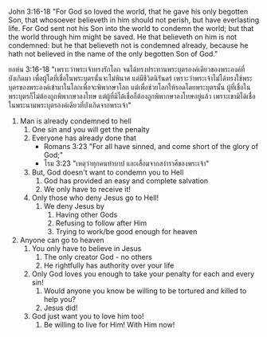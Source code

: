 John 3:16-18 "For God so loved the world, that he gave his only begotten Son, that whosoever believeth in him should not perish, but have everlasting life. For God sent not his Son into the world to condemn the world; but that the world through him might be saved. He that believeth on him is not condemned: but he that believeth not is condemned already, because he hath not believed in the name of the only begotten Son of God."

ยอห์น 3:16-18 "เพราะว่าพระเจ้าทรงรักโลก จนได้ทรงประทานพระบุตรองค์เดียวของพระองค์ที่บังเกิดมา เพื่อผู้ใดที่เชื่อในพระบุตรนั้นจะไม่พินาศ แต่มีชีวิตนิรันดร์ เพราะว่าพระเจ้าไม่ได้ทรงใช้พระบุตรของพระองค์เข้ามาในโลกเพื่อจะพิพากษาโลก แต่เพื่อช่วยโลกให้รอดโดยพระบุตรนั้น ผู้ที่เชื่อในพระบุตรก็ไม่ต้องถูกพิพากษาลงโทษ แต่ผู้ที่มิได้เชื่อก็ต้องถูกพิพากษาลงโทษอยู่แล้ว เพราะเขามิได้เชื่อในพระนามพระบุตรองค์เดียวที่บังเกิดจากพระเจ้า"

1. Man is already condemned to hell
    1. One sin and you will get the penalty
    2. Everyone has already done that
        - Romans 3:23 "For all have sinned, and come short of the glory of God;"
        - โรม 3:23 "เหตุว่าทุกคนทำบาป และเสื่อมจากสง่าราศีของพระเจ้า"
    3. But, God doesn't want to condemn you to Hell
        1. God has provided an easy and complete salvation
        2. We only have to receive it!
    4. Only those who deny Jesus go to Hell!
        1. We deny Jesus by
            1. Having other Gods
            2. Refusing to follow after Him
            3. Trying to work/be good enough for heaven
2. Anyone can go to heaven
    1. You only have to believe in Jesus
        1. The only creator God - no others
        2. He rightfully has authority over your life
    2. Only God loves you enough to take your penalty for each and every sin!
        1. Would anyone you know be willing to be tortured and killed to help you?
        2. Jesus did!
    3. God just want you to love him too!
        1. Be willing to live for Him! With Him now!